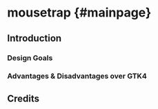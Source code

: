 # mousetrap {#mainpage}

## Introduction

### Design Goals

### Advantages & Disadvantages over GTK4

## Credits